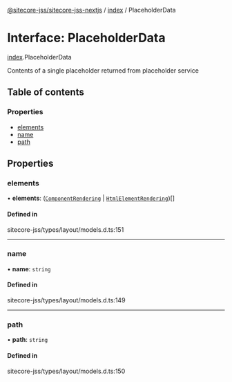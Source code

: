 [@sitecore-jss/sitecore-jss-nextjs](../README.md) / [index](../modules/index.md) / PlaceholderData

# Interface: PlaceholderData

[index](../modules/index.md).PlaceholderData

Contents of a single placeholder returned from placeholder service

## Table of contents

### Properties

- [elements](index.PlaceholderData.md#elements)
- [name](index.PlaceholderData.md#name)
- [path](index.PlaceholderData.md#path)

## Properties

### elements

• **elements**: ([`ComponentRendering`](index.ComponentRendering.md) \| [`HtmlElementRendering`](index.HtmlElementRendering.md))[]

#### Defined in

sitecore-jss/types/layout/models.d.ts:151

___

### name

• **name**: `string`

#### Defined in

sitecore-jss/types/layout/models.d.ts:149

___

### path

• **path**: `string`

#### Defined in

sitecore-jss/types/layout/models.d.ts:150
